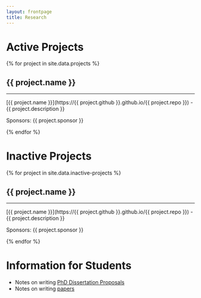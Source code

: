 ```yaml
---
layout: frontpage
title: Research
---
```


# Active Projects

{% for project in site.data.projects %}

## {{ project.name }}

---

[{{ project.name }}](https://{{ project.github }}.github.io/{{ project.repo }}) - {{ project.description }}

Sponsors: {{ project.sponsor }}

{% endfor %}

# Inactive Projects

{% for project in site.data.inactive-projects %}

## {{ project.name }}

---

[{{ project.name }}](https://{{ project.github }}.github.io/{{ project.repo }}) - {{ project.description }}

Sponsors: {{ project.sponsor }}

{% endfor %}

# Information for Students

* Notes on writing [PhD Dissertation Proposals](phd-proposal)
* Notes on writing [papers](writing)